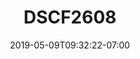 ---
title: DSCF2608
date: 2019-05-09T09:32:22-07:00
draft: false
location: Washington
img_url: https://d17enza3bfujl8.cloudfront.net/DSCF2608.JPG
original_fn: ""
tags:
- Colorado
- on-the-road

---